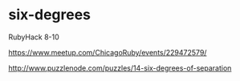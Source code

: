 # six-degrees
RubyHack 8-10

https://www.meetup.com/ChicagoRuby/events/229472579/

http://www.puzzlenode.com/puzzles/14-six-degrees-of-separation